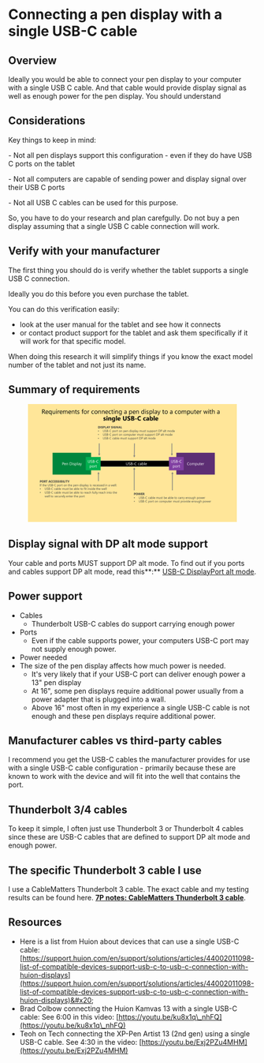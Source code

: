 # Connecting a pen display with a single USB-C cable

## Overview

Ideally you would be able to connect your pen display to your computer with a single USB C cable. And that cable would provide display signal as well as enough power for the pen display. You should understand

## Considerations

Key things to keep in mind:

\-        Not all pen displays support this configuration - even if they do have USB C ports on the tablet

\-        Not all computers are capable of sending power and display signal over their USB C ports

\-        Not all USB C cables can be used for this purpose.&#x20;

So, you have to do your research and plan carefgully. Do not buy a pen display assuming that a single USB C cable connection will work.

## Verify with your manufacturer

The first thing you should do is verify whether the tablet supports a single USB C connection.

Ideally you do this before you even purchase the tablet.

You can do this verification easily:

* look at the user manual for the tablet and see how it connects
* or contact product support for the tablet and ask them specifically if it will work for that specific model.

When doing this research it will simplify things if you know the exact model number of the tablet and not just its name.

## Summary of requirements

<figure><img src="../../.gitbook/assets/Slide_20240527_105643.png" alt=""><figcaption></figcaption></figure>

## **Display signal with DP alt mode support**

Your cable and ports MUST support DP alt mode. To find out if you ports and cables support DP alt mode, read this**:** [USB-C DisplayPort alt mode](../pen-displays/usb-c-displayport-alt-mode.md).

## Power support

* Cables
  * Thunderbolt USB-C cables do support carrying enough power
* Ports
  * Even if the cable supports power, your computers USB-C port may not supply enough power.
* Power needed
* The size of the pen display affects how much power is needed.&#x20;
  * It's very likely that if your USB-C port can deliver enough power a 13" pen display
  * At 16", some pen displays require additional power usually from a power adapter that is plugged into a wall.&#x20;
  * Above 16" most often in my experience a single USB-C cable is not enough and these pen displays require additional power.&#x20;

## Manufacturer cables vs third-party cables

I recommend you get the USB-C cables the manufacturer provides for use with a single USB-C cable configuration - primarily because these are known to work with the device and will fit into the well that contains the port.

## Thunderbolt 3/4 cables

To keep it simple, I often just use Thunderbolt 3 or Thunderbolt 4 cables since these are USB-C cables that are defined to support DP alt mode and enough power.&#x20;

## The specific Thunderbolt 3 cable I use

I use a CableMatters Thunderbolt 3 cable. The exact cable and my testing results can be found here. [**7P notes: CableMatters Thunderbolt 3 cable**](../../accessories/cables/7p-notes-cablematters-thunderbolt-3-cable.md).

## Resources

* Here is a list from Huion about devices that can use a single USB-C cable: [https://support.huion.com/en/support/solutions/articles/44002011098-list-of-compatible-devices-support-usb-c-to-usb-c-connection-with-huion-displays](https://support.huion.com/en/support/solutions/articles/44002011098-list-of-compatible-devices-support-usb-c-to-usb-c-connection-with-huion-displays)&#x20;
* Brad Colbow connecting the Huion Kamvas 13 with a single USB-C cable: See 6:00 in this video: [https://youtu.be/ku8x1q\_nhFQ](https://youtu.be/ku8x1q\_nhFQ)
* Teoh on Tech connecting the XP-Pen Artist 13 (2nd gen) using a single USB-C cable. See 4:30 in the video:  [https://youtu.be/Exj2PZu4MHM](https://youtu.be/Exj2PZu4MHM)
